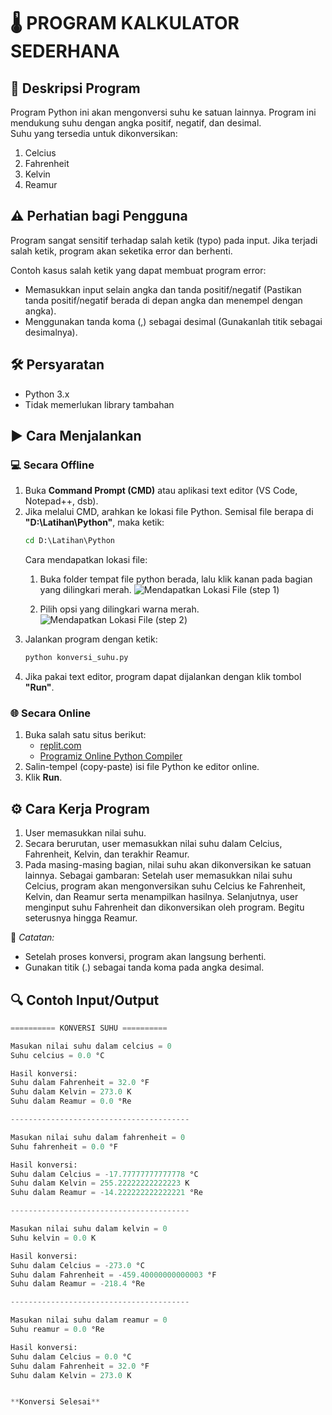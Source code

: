 # 🌡 PROGRAM KALKULATOR SEDERHANA

## 📌 Deskripsi Program
Program Python ini akan mengonversi suhu ke satuan lainnya. Program ini mendukung suhu dengan angka positif, negatif, dan desimal.  
Suhu yang tersedia untuk dikonversikan:
1. Celcius
2. Fahrenheit
3. Kelvin
4. Reamur


## ⚠ Perhatian bagi Pengguna
Program sangat sensitif terhadap salah ketik (typo) pada input. Jika terjadi salah ketik, program akan seketika error dan berhenti.

Contoh kasus salah ketik yang dapat membuat program error:
- Memasukkan input selain angka dan tanda positif/negatif (Pastikan tanda positif/negatif berada di depan angka dan menempel dengan angka).
- Menggunakan tanda koma (,) sebagai desimal (Gunakanlah titik sebagai desimalnya).



## 🛠️ Persyaratan
- Python 3.x
- Tidak memerlukan library tambahan



## ▶️ Cara Menjalankan

### 💻 Secara Offline
1. Buka **Command Prompt (CMD)** atau aplikasi text editor (VS Code, Notepad++, dsb).
2. Jika melalui CMD, arahkan ke lokasi file Python. Semisal file berapa di **"D:\Latihan\Python"**, maka ketik:  
   ```cmd
   cd D:\Latihan\Python
   ```
   Cara mendapatkan lokasi file:
   1) Buka folder tempat file python berada, lalu klik kanan pada bagian yang dilingkari merah.
       ![Mendapatkan Lokasi File (step 1)](https://github.com/AksaIndo1834/gambar_untuk_github/blob/main/Gambar%20Keperluan%20Github/Cara%20Mendapatkan%20Lokasi%20File%20(Step%201).png)

   2) Pilih opsi yang dilingkari warna merah.
      ![Mendapatkan Lokasi File (step 2)](https://github.com/AksaIndo1834/gambar_untuk_github/blob/main/Gambar%20Keperluan%20Github/Cara%20Mendapatkan%20Lokasi%20File%20(Step%202).png)
3. Jalankan program dengan ketik:
   ```cmd
   python konversi_suhu.py
   ```
4. Jika pakai text editor, program dapat dijalankan dengan klik tombol **"Run"**.

### 🌐 Secara Online
1. Buka salah satu situs berikut:
   - [replit.com](https://replit.com)
   - [Programiz Online Python Compiler](https://www.programiz.com/python-programming/online-compiler)
2. Salin-tempel (copy-paste) isi file Python ke editor online.
3. Klik **Run**.



## ⚙️ Cara Kerja Program
1. User memasukkan nilai suhu.
2. Secara berurutan, user memasukkan nilai suhu dalam Celcius, Fahrenheit, Kelvin, dan terakhir Reamur.
3. Pada masing-masing bagian, nilai suhu akan dikonversikan ke satuan lainnya.
   Sebagai gambaran:
   Setelah user memasukkan nilai suhu Celcius, program akan mengonversikan suhu Celcius ke Fahrenheit, Kelvin, dan Reamur serta menampilkan hasilnya. Selanjutnya, user menginput suhu Fahrenheit dan dikonversikan oleh program.
   Begitu seterusnya hingga Reamur. 


📝 *Catatan:* 
- Setelah proses konversi, program akan langsung berhenti.
- Gunakan titik (.) sebagai tanda koma pada angka desimal.



## 🔍 Contoh Input/Output
```python
========== KONVERSI SUHU ==========

Masukan nilai suhu dalam celcius = 0
Suhu celcius = 0.0 °C

Hasil konversi:
Suhu dalam Fahrenheit = 32.0 °F
Suhu dalam Kelvin = 273.0 K    
Suhu dalam Reamur = 0.0 °Re    

----------------------------------------

Masukan nilai suhu dalam fahrenheit = 0
Suhu fahrenheit = 0.0 °F

Hasil konversi:
Suhu dalam Celcius = -17.77777777777778 °C
Suhu dalam Kelvin = 255.22222222222223 K
Suhu dalam Reamur = -14.222222222222221 °Re

----------------------------------------

Masukan nilai suhu dalam kelvin = 0
Suhu kelvin = 0.0 K

Hasil konversi:
Suhu dalam Celcius = -273.0 °C
Suhu dalam Fahrenheit = -459.40000000000003 °F
Suhu dalam Reamur = -218.4 °Re

----------------------------------------

Masukan nilai suhu dalam reamur = 0
Suhu reamur = 0.0 °Re

Hasil konversi:
Suhu dalam Celcius = 0.0 °C
Suhu dalam Fahrenheit = 32.0 °F
Suhu dalam Kelvin = 273.0 K


**Konversi Selesai**
```

